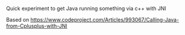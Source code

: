 Quick experiment to get Java running something via c++ with JNI

Based on https://www.codeproject.com/Articles/993067/Calling-Java-from-Cplusplus-with-JNI
